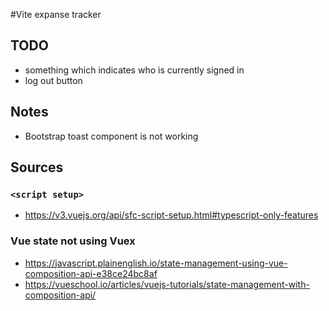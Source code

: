 #Vite expanse tracker

## TODO
- something which indicates who is currently signed in
- log out button

## Notes
- Bootstrap toast component is not working

## Sources
### `<script setup>`
- https://v3.vuejs.org/api/sfc-script-setup.html#typescript-only-features
### Vue state not using Vuex
- https://javascript.plainenglish.io/state-management-using-vue-composition-api-e38ce24bc8af
- https://vueschool.io/articles/vuejs-tutorials/state-management-with-composition-api/
